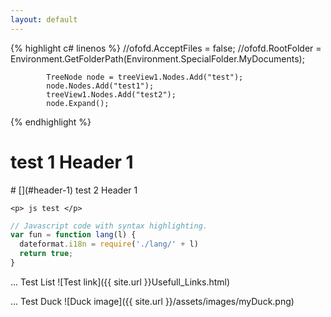 ```yaml
---
layout: default
---
```


<!DOCTYPE html>
<html>
<body>

{% highlight c# linenos %}
			//ofofd.AcceptFiles = false;
			//ofofd.RootFolder = Environment.GetFolderPath(Environment.SpecialFolder.MyDocuments);

			TreeNode node = treeView1.Nodes.Add("test");
			node.Nodes.Add("test1");
			treeView1.Nodes.Add("test2");
			node.Expand();
{% endhighlight %}

 <h1> test 1 Header 1 </h1>
 # [](#header-1) test 2 Header 1

	<p> js test </p>
	
```js
// Javascript code with syntax highlighting.
var fun = function lang(l) {
  dateformat.i18n = require('./lang/' + l)
  return true;
}
```

... Test List
![Test link]({{ site.url }}Usefull_Links.html)

... Test Duck
![Duck image]({{ site.url }}/assets/images/myDuck.png)

</body>
</html>
